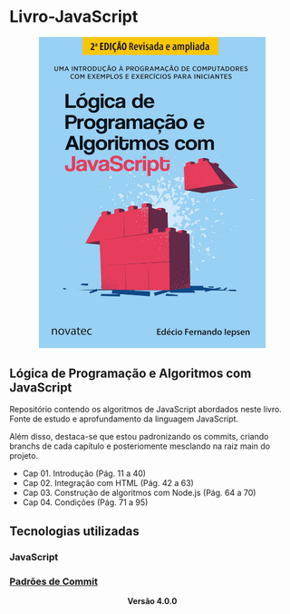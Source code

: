 # Livro-JavaScript

<p align="center"><img src="img/java-script.jpg" width="400"></p>

## Lógica de Programação e Algoritmos com JavaScript

Repositório contendo os algoritmos de JavaScript abordados neste livro. 
Fonte de estudo e aprofundamento da linguagem JavaScript. 

Além disso, destaca-se que estou padronizando os commits, criando branchs de cada capítulo e posteriomente mesclando na raiz main do projeto. 

- Cap 01. Introdução (Pág. 11 a 40)
- Cap 02. Integração com HTML (Pág. 42 a 63)
- Cap 03. Construção de algoritmos com Node.js (Pág. 64 a 70)
- Cap 04. Condições (Pág. 71 a 95)

## Tecnologias utilizadas

### JavaScript

### [Padrões de Commit](https://github.com/iuricode/padroes-de-commits)

<p align="center"><b>Versão 4.0.0</b></p>